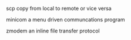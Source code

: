 scp
copy from local to remote or vice versa

minicom
a menu driven communcations program

zmodem
an inline file transfer protocol